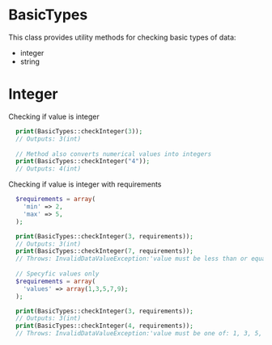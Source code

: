 BasicTypes
===
This class provides utility methods for checking basic types of data:

 * integer
 * string

Integer
====
Checking if value is integer
```php
  print(BasicTypes::checkInteger(3));
  // Outputs: 3(int)
  
  // Method also converts numerical values into integers
  print(BasicTypes::checkInteger("4"));
  // Outputs: 4(int)
```
Checking if value is integer with requirements
```php
  $requirements = array(
    'min' => 2,
    'max' => 5,
  );

  print(BasicTypes::checkInteger(3, requirements));
  // Outputs: 3(int)
  print(BasicTypes::checkInteger(7, requirements));
  // Throws: InvalidDataValueException:'value must be less than or equal to 5'
  
  // Specyfic values only
  $requirements = array(
    'values' => array(1,3,5,7,9);
  );

  print(BasicTypes::checkInteger(3, requirements));
  // Outputs: 3(int)
  print(BasicTypes::checkInteger(4, requirements));
  // Throws: InvalidDataValueException:'value must be one of: 1, 3, 5, 7, 9'
```
